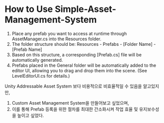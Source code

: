 # How to Use Simple-Asset-Management-System

1. Place any prefab you want to access at runtime through AssetManager.cs into the Resources folder.
2. The folder structure should be: Resources - Prefabs - [Folder Name] - [Prefab Name]
3. Based on this structure, a corresponding [Prefab.cs] file will be automatically generated.
4. Prefabs placed in the General folder will be automatically added to the editor UI, allowing you to drag and drop them into the scene. (See LevelEditorUI.cs for details.)

Unity Addressable Asset System 보다 비용적으로 비효율적일 수 있음을 알고있지만,
1. Custom Asset Management System을 만들어보고 싶었으며,
2. 이를 통해 Prefab 등록을 위한 절차를 최대한 간소화시켜 작업 효율 및 유지보수성을 높이고 싶었다.
